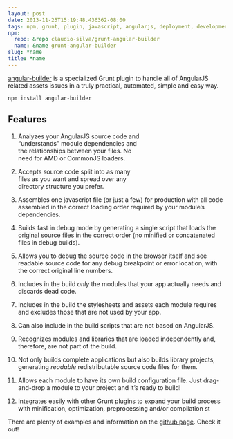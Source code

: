 ```yaml
---
layout: post
date: 2013-11-25T15:19:48.436362-08:00
tags: npm, grunt, plugin, javascript, angularjs, deployment, development
npm:
  repo: &repo claudio-silva/grunt-angular-builder
  name: &name grunt-angular-builder
slug: *name
title: *name
---
```

[angular-builder](https://github.com/claudio-silva/grunt-angular-builder)
is a specialized Grunt plugin to handle all of AngularJS related assets
issues in a truly practical, automated, simple and easy way.

    npm install angular-builder

<div class="hide-on-mobile" style="position: relative; float: right; height: 200px;">
    <div style="position: relative; width: 200px; height: 200px; background: url('/images/posts/angularjs.png') 50% 50% no-repeat; background-size: contain"></div>
    <div style="position: absolute; top: 0px; left: 0px; width: 200px; height: 190px; overflow: hidden; background: url('/images/posts/grunt.png'); background-size: cover"></div>
</div>

Features
--------

1.  Analyzes your AngularJS source code and “understands” module
    dependencies and the relationships between your files. No need for
    AMD or CommonJS loaders.

2.  Accepts source code split into as many files as you want and spread
    over any directory structure you prefer.

3.  Assembles one javascript file (or just a few) for production with
    all code assembled in the correct loading order required by your
    module’s dependencies.

4.  Builds fast in debug mode by generating a single script that loads
    the original source files in the correct order (no minified or
    concatenated files in debug builds).

5.  Allows you to debug the source code in the browser itself and see
    readable source code for any debug breakpoint or error location,
    with the correct original line numbers.

6.  Includes in the build *only* the modules that your app actually
    needs and discards dead code.

7.  Includes in the build the stylesheets and assets each module
    requires and excludes those that are not used by your app.

8.  Can also include in the build scripts that are not based on
    AngularJS.

9.  Recognizes modules and libraries that are loaded independently and,
    therefore, are not part of the build.

10. Not only builds complete applications but also builds library
    projects, generating *readable* redistributable source code files
    for them.

11. Allows each module to have its own build configuration file. Just
    drag-and-drop a module to your project and it’s ready to build!

12. Integrates easily with other Grunt plugins to expand your build
    process with minification, optimization, preprocessing and/or
    compilation st

There are plenty of examples and information on the [github
page](https://github.com/claudio-silva/grunt-angular-builder). Check it
out!

